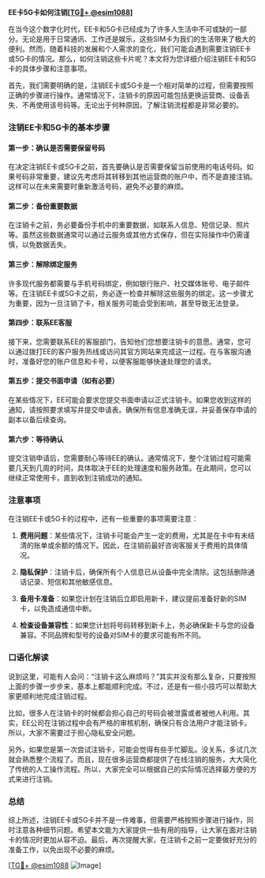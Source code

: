 **EE卡5G卡如何注销[[TG💪+ @esim1088](https://t.me/s/esim1088)]**

在当今这个数字化时代，EE卡和5G卡已经成为了许多人生活中不可或缺的一部分。无论是用于日常通讯、工作还是娱乐，这些SIM卡为我们的生活带来了极大的便利。然而，随着科技的发展和个人需求的变化，我们可能会遇到需要注销EE卡或5G卡的情况。那么，如何注销这些卡片呢？本文将为您详细介绍注销EE卡和5G卡的具体步骤和注意事项。

首先，我们需要明确的是，注销EE卡或5G卡是一个相对简单的过程，但需要按照正确的步骤进行操作。通常情况下，注销卡的原因可能包括更换运营商、设备丢失、不再使用该号码等。无论出于何种原因，了解注销流程都是非常必要的。

### 注销EE卡和5G卡的基本步骤

#### 第一步：确认是否需要保留号码
在决定注销EE卡或5G卡之前，首先要确认是否需要保留当前使用的电话号码。如果号码非常重要，建议先考虑将其转移到其他运营商的账户中，而不是直接注销。这样可以在未来需要时重新激活号码，避免不必要的麻烦。

#### 第二步：备份重要数据
在注销卡之前，务必要备份手机中的重要数据，如联系人信息、短信记录、照片等。虽然这些数据通常可以通过云服务或其他方式保存，但在实际操作中仍需谨慎，以免数据丢失。

#### 第三步：解除绑定服务
许多现代服务都需要与手机号码绑定，例如银行账户、社交媒体账号、电子邮件等。在注销EE卡或5G卡之前，务必逐一检查并解除这些服务的绑定。这一步骤尤为重要，因为一旦注销了卡，相关服务可能会受到影响，甚至导致无法登录。

#### 第四步：联系EE客服
接下来，您需要联系EE的客服部门，告知他们您想要注销卡的意愿。通常，您可以通过拨打EE的客户服务热线或访问其官方网站来完成这一过程。在与客服沟通时，准备好您的账户信息和卡号，以便客服能够快速处理您的请求。

#### 第五步：提交书面申请（如有必要）
在某些情况下，EE可能会要求您提交书面申请以正式注销卡。如果您收到这样的通知，请按照要求填写并提交申请表。确保所有信息准确无误，并妥善保存申请的副本以备后续查询。

#### 第六步：等待确认
提交注销申请后，您需要耐心等待EE的确认。通常情况下，整个注销过程可能需要几天到几周的时间，具体取决于EE的处理速度和服务政策。在此期间，您可以继续正常使用卡，直到收到注销成功的通知。

### 注意事项

在注销EE卡或5G卡的过程中，还有一些重要的事项需要注意：

1. **费用问题**：某些情况下，注销卡可能会产生一定的费用，尤其是在卡中有未结清的账单或余额的情况下。因此，在注销前最好咨询客服关于费用的具体情况。

2. **隐私保护**：注销卡后，确保所有个人信息已从设备中完全清除。这包括删除通话记录、短信和其他敏感信息。

3. **备用卡准备**：如果您计划在注销后立即启用新卡，建议提前准备好新的SIM卡，以免造成通信中断。

4. **检查设备兼容性**：如果您计划将号码转移到新卡上，务必确保新卡与您的设备兼容。不同品牌和型号的设备对SIM卡的要求可能有所不同。

### 口语化解读

说到这里，可能有人会问：“注销卡这么麻烦吗？”其实并没有那么复杂，只要按照上面的步骤一步步来，基本上都能顺利完成。不过，还是有一些小技巧可以帮助大家更顺利地完成注销过程。

比如，很多人在注销卡的时候都会担心自己的号码会被泄露或者被他人利用。其实，EE公司在注销过程中会有严格的审核机制，确保只有合法用户才能注销卡。所以，大家不需要过于担心隐私安全问题。

另外，如果您是第一次尝试注销卡，可能会觉得有些手忙脚乱。没关系，多试几次就会熟悉整个流程了。而且，现在很多运营商都提供了在线注销的服务，大大简化了传统的人工操作流程。所以，大家完全可以根据自己的实际情况选择最方便的方式来进行注销。

### 总结

综上所述，注销EE卡或5G卡并不是一件难事，但需要严格按照步骤进行操作，同时注意各种细节问题。希望本文能为大家提供一些有用的指导，让大家在面对注销卡的情况时更加从容不迫。最后，再次提醒大家，在注销卡之前一定要做好充分的准备工作，以免出现不必要的麻烦。

[[TG💪+ @esim1088](https://t.me/s/esim1088) ![Image](https://i.postimg.cc/4NQfJmqS/Snipaste-2025-05-13-00-14-12.png)]